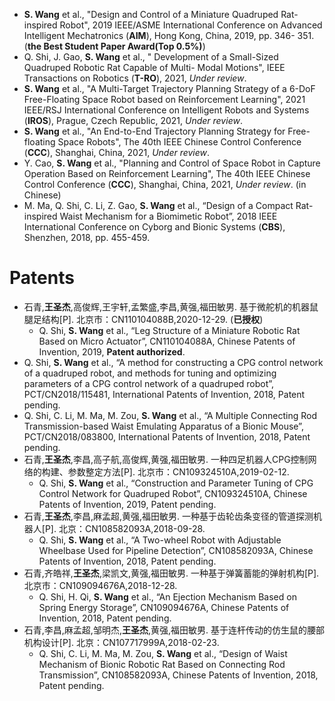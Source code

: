 
* **S. Wang** et al., "Design and Control of a Miniature Quadruped Rat-inspired Robot", 2019 IEEE/ASME International Conference on Advanced Intelligent Mechatronics (**AIM**), Hong Kong, China, 2019, pp. 346- 351. (**the Best Student Paper Award(Top 0.5%)**)
* Q. Shi, J. Gao, **S. Wang** et al., " Development of a Small-Sized Quadruped Robotic Rat Capable of Multi- Modal Motions", IEEE Transactions on Robotics (**T-RO**), 2021, *Under review*.
* **S. Wang** et al., "A Multi-Target Trajectory Planning Strategy of a 6-DoF Free-Floating Space Robot based on Reinforcement Learning", 2021 IEEE/RSJ International Conference on Intelligent Robots and Systems (**IROS**), Prague, Czech Republic, 2021, *Under review*.
* **S. Wang** et al., "An End-to-End Trajectory Planning Strategy for Free-floating Space Robots", The 40th IEEE Chinese Control Conference (**CCC**), Shanghai, China, 2021, *Under review*.
* Y. Cao, **S. Wang** et al., "Planning and Control of Space Robot in Capture Operation Based on Reinforcement Learning", The 40th IEEE Chinese Control Conference (**CCC**), Shanghai, China, 2021, *Under review*. (in Chinese)
* M. Ma, Q. Shi, C. Li, Z. Gao, **S. Wang** et al., “Design of a Compact Rat-inspired Waist Mechanism for a Biomimetic Robot”, 2018 IEEE International Conference on Cyborg and Bionic Systems (**CBS**), Shenzhen, 2018, pp. 455-459.

Patents
======
* 石青,**王圣杰**,高俊辉,王宇轩,孟繁盛,李昌,黄强,福田敏男. 基于微舵机的机器鼠腿足结构[P]. 北京市：CN110104088B,2020-12-29. (**已授权**)
  * Q. Shi, **S. Wang** et al., “Leg Structure of a Miniature Robotic Rat Based on Micro Actuator”, CN110104088A, Chinese Patents of Invention, 2019, **Patent authorized**.
* Q. Shi, **S. Wang** et al., “A method for constructing a CPG control network of a quadruped robot, and methods for tuning and optimizing parameters of a CPG control network of a quadruped robot”, PCT/CN2018/115481, International Patents of Invention, 2018, Patent pending.
* Q. Shi, C. Li, M. Ma, M. Zou, **S. Wang** et al., “A Multiple Connecting Rod Transmission-based Waist Emulating Apparatus of a Bionic Mouse”, PCT/CN2018/083800, International Patents of Invention, 2018, Patent pending.
* 石青,**王圣杰**,李昌,高子航,高俊辉,黄强,福田敏男. 一种四足机器人CPG控制网络的构建、参数整定方法[P]. 北京市：CN109324510A,2019-02-12.
  * Q. Shi, **S. Wang** et al., “Construction and Parameter Tuning of CPG Control Network for Quadruped Robot”, CN109324510A, Chinese Patents of Invention, 2019, Patent pending.
* 石青,**王圣杰**,李昌,麻孟超,黄强,福田敏男. 一种基于齿轮齿条变径的管道探测机器人[P]. 北京：CN108582093A,2018-09-28.
  * Q. Shi, **S. Wang** et al., “A Two-wheel Robot with Adjustable Wheelbase Used for Pipeline Detection”, CN108582093A, Chinese Patents of Invention, 2018, Patent pending.
* 石青,齐皓祥,**王圣杰**,梁凯文,黄强,福田敏男. 一种基于弹簧蓄能的弹射机构[P]. 北京市：CN109094676A,2018-12-28.
  * Q. Shi, H. Qi, **S. Wang** et al., “An Ejection Mechanism Based on Spring Energy Storage”, CN109094676A, Chinese Patents of Invention, 2018, Patent pending.
* 石青,李昌,麻孟超,邹明杰,**王圣杰**,黄强,福田敏男. 基于连杆传动的仿生鼠的腰部机构设计[P]. 北京：CN107717999A,2018-02-23.
  * Q. Shi, C. Li, M. Ma, M. Zou, **S. Wang** et al., “Design of Waist Mechanism of Bionic Robotic Rat Based on Connecting Rod Transmission”, CN108582093A, Chinese Patents of Invention, 2018, Patent pending.

